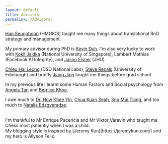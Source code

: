 ```yaml
---
layout: default
title: Advisors
permalink: /Advisors/
---
```


[Han Seunghoon](https://www.linkedin.com/in/louie-han-299584136) (HMGICS) taught me many things about translational RnD strategy and management.

My primary advisor during PhD is [Kevin Duh](http://cs.jhu.edu/~kevinduh/). I'm also very lucky to work with [Kokil Jaidka](https://kokiljaidka.wordpress.com/about/) (National University of Singapore), Lambert Mathias (Facebook AI Integrity), and [Jason Eisner](https://www.cs.jhu.edu/~jason) (JHU).

[Chieu Hai Leong](https://chaileon.github.io) (DSO National Labs), [Steve Renals](http://homepages.inf.ed.ac.uk/srenals/) (University of Edinburgh) and briefly [Jiang Jing](http://w.mysmu.edu/faculty/jingjiang/) taught me things before grad school. 

In my previous life I learnt some Human Factors and Social psychology from [Angela Tan](https://www.linkedin.com/in/angela-tan-aa67487/) and [Bernice Khoo](https://www.linkedin.com/in/bernicekhoo/?originalSubdomain=sg). 

I owe much to [Dr. How Khee Yin](https://sg.linkedin.com/in/khee-yin-how-28367319), [Chua Kuan Seah](https://sg.linkedin.com/in/kuanseah), [Sng Mui Tiang](https://sg.linkedin.com/in/mui-tiang-sng), and too much to [Natalia Edzgveradze](https://ratings.fide.com/profile/13600788). 

<br>
I'm thankful to Mr Enrique Pacencia and Mr Viktor Varavin who taught me Chess most patiently when I was a child.

<br>
My blogging style is inspired by [Jeremy Kun](https://jeremykun.com/) and my hero is Allyson Felix. 

<br>
